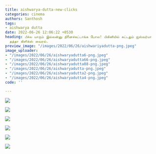 ```yaml
---
title: aishwarya-dutta-new-clicks
categories: cinema
authors: Santhosh
tags:
- aishwarya dutta
date: 2022-06-26 12:06:22 +0530
heading: பீச்ல யாரும் இல்லன்னு நினைச்சுட்டாங்க போல! பிகினியில் சுட்டதும் ஐஸ்வர்யா
  தத்தா கிளிக்ஸ் வைரல்.
preview_image: "/images/2022/06/26/aishwariyadutta-png.jpeg"
image_uploader:
- "/images/2022/06/26/aishwaryadutta6-png.jpeg"
- "/images/2022/06/26/aishwaryadutta66-png.jpeg"
- "/images/2022/06/26/aishwaryadutta88-png.jpeg"
- "/images/2022/06/26/aishwaryadutta-png.jpeg"
- "/images/2022/06/26/aishwaryadutta2-png.jpeg"
- "/images/2022/06/26/aishwaryadutta4-png.jpeg"
code: ''

---
```

![](/images/2022/06/26/aishwaryadutta66-png.jpeg)

![](/images/2022/06/26/aishwaryadutta6-png.jpeg)

![](/images/2022/06/26/aishwaryadutta-png.jpeg)

![](/images/2022/06/26/aishwaryadutta2-png.jpeg)

![](/images/2022/06/26/aishwaryadutta4-png.jpeg)

![](/images/2022/06/26/aishwaryadutta88-png.jpeg)
